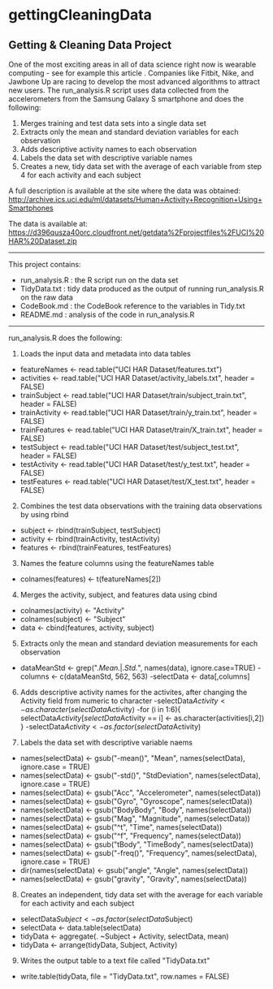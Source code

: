 # gettingCleaningData
Getting &amp; Cleaning Data Project
---------------------------------------------------------------------------------------------------------------------------
One of the most exciting areas in all of data science right now is wearable computing - see for example this article . Companies like Fitbit, Nike, and Jawbone Up are racing to develop the most advanced algorithms to attract new users. The run_analysis.R script uses data collected from the accelerometers from the Samsung Galaxy S smartphone and does the following:
1. Merges training and test data sets into a single data set
2. Extracts only the mean and standard deviation variables for each observation
3. Adds descriptive activity names to each observation
4. Labels the data set with descriptive variable names
5. Creates a new, tidy data set with the average of each variable from step 4 for each activity and each subject

A full description is available at the site where the data was obtained: http://archive.ics.uci.edu/ml/datasets/Human+Activity+Recognition+Using+Smartphones 

The data is available at: https://d396qusza40orc.cloudfront.net/getdata%2Fprojectfiles%2FUCI%20HAR%20Dataset.zip

---------------------------------------------------------------------------------------------------------------------------
This project contains:
- run_analysis.R : the R script run on the data set
- TidyData.txt : tidy data produced as the output of running run_analysis.R on the raw data
- CodeBook.md : the CodeBook reference to the variables in Tidy.txt
- README.md : analysis of the code in run_analysis.R

---------------------------------------------------------------------------------------------------------------------------
run_analysis.R does the following:

1. Loads the input data and metadata into data tables
- featureNames <- read.table("UCI HAR Dataset/features.txt")
- activities <- read.table("UCI HAR Dataset/activity_labels.txt", header = FALSE)
- trainSubject <- read.table("UCI HAR Dataset/train/subject_train.txt", header = FALSE)
- trainActivity <- read.table("UCI HAR Dataset/train/y_train.txt", header = FALSE)
- trainFeatures <- read.table("UCI HAR Dataset/train/X_train.txt", header = FALSE)
- testSubject <- read.table("UCI HAR Dataset/test/subject_test.txt", header = FALSE)
- testActivity <- read.table("UCI HAR Dataset/test/y_test.txt", header = FALSE)
- testFeatures <- read.table("UCI HAR Dataset/test/X_test.txt", header = FALSE)

2. Combines the test data observations with the training data observations by using rbind
- subject <- rbind(trainSubject, testSubject)
- activity <- rbind(trainActivity, testActivity)
- features <- rbind(trainFeatures, testFeatures)

3. Names the feature columns using the featureNames table
- colnames(features) <- t(featureNames[2])

4. Merges the activity, subject, and features data using cbind
- colnames(activity) <- "Activity"
- colnames(subject) <- "Subject"
- data <- cbind(features, activity, subject)

5. Extracts only the mean and standard deviation measurements for each observation
- dataMeanStd <- grep(".*Mean.*|.*Std.*", names(data), 
                    ignore.case=TRUE)
-columns <- c(dataMeanStd, 562, 563)
-selectData <- data[,columns]

6. Adds descriptive activity names for the activites, after changing the Activity field from numeric to character
-selectData$Activity <- as.character(selectData$Activity)
-for (i in 1:6){
        selectData$Activity[selectData$Activity == i] 
        <- as.character(activities[i,2])
}
-selectData$Activity <- as.factor(selectData$Activity)

7. Labels the data set with descriptive variable naems
- names(selectData) <- gsub("-mean()", "Mean", names(selectData), ignore.case = TRUE)
- names(selectData) <- gsub("-std()", "StdDeviation", names(selectData), ignore.case = TRUE)
- names(selectData) <- gsub("Acc", "Accelerometer", names(selectData))
- names(selectData) <- gsub("Gyro", "Gyroscope", names(selectData))
- names(selectData) <- gsub("BodyBody", "Body", names(selectData))
- names(selectData) <- gsub("Mag", "Magnitude", names(selectData))
- names(selectData) <- gsub("^t", "Time", names(selectData))
- names(selectData) <- gsub("^f", "Frequency", names(selectData))
- names(selectData) <- gsub("tBody", "TimeBody", names(selectData))
- names(selectData) <- gsub("-freq()", "Frequency", names(selectData), ignore.case = TRUE)
- dir(names(selectData) <- gsub("angle", "Angle", names(selectData))
- names(selectData) <- gsub("gravity", "Gravity", names(selectData))

8. Creates an independent, tidy data set with the average for each variable for each activity and each subject
- selectData$Subject <- as.factor(selectData$Subject)
- selectData <- data.table(selectData)
- tidyData <- aggregate(. ~Subject + Activity, selectData, mean)
- tidyData <- arrange(tidyData, Subject, Activity)

9. Writes the output table to a text file called "TidyData.txt"
- write.table(tidyData, file = "TidyData.txt", row.names = FALSE)


